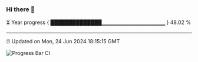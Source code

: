 ### Hi there 👋

⏳ Year progress { ██████████████▁▁▁▁▁▁▁▁▁▁▁▁▁▁▁▁ } 48.02 %

---

⏰ Updated on Mon, 24 Jun 2024 18:15:15 GMT

![Progress Bar CI](https://github.com/liununu/liununu/workflows/Progress%20Bar%20CI/badge.svg)

